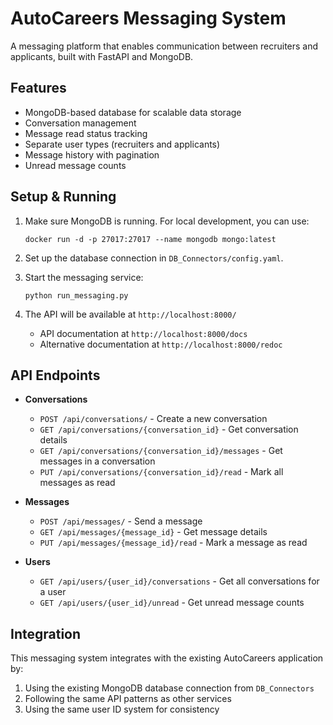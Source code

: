 # AutoCareers Messaging System

A messaging platform that enables communication between recruiters and applicants, built with FastAPI and MongoDB.

## Features

- MongoDB-based database for scalable data storage
- Conversation management
- Message read status tracking
- Separate user types (recruiters and applicants)
- Message history with pagination
- Unread message counts

## Setup & Running

1. Make sure MongoDB is running. For local development, you can use:
   ```
   docker run -d -p 27017:27017 --name mongodb mongo:latest
   ```

2. Set up the database connection in `DB_Connectors/config.yaml`.

3. Start the messaging service:
   ```
   python run_messaging.py
   ```

4. The API will be available at `http://localhost:8000/`
   - API documentation at `http://localhost:8000/docs`
   - Alternative documentation at `http://localhost:8000/redoc`

## API Endpoints

- **Conversations**
  - `POST /api/conversations/` - Create a new conversation
  - `GET /api/conversations/{conversation_id}` - Get conversation details
  - `GET /api/conversations/{conversation_id}/messages` - Get messages in a conversation
  - `PUT /api/conversations/{conversation_id}/read` - Mark all messages as read

- **Messages**
  - `POST /api/messages/` - Send a message
  - `GET /api/messages/{message_id}` - Get message details
  - `PUT /api/messages/{message_id}/read` - Mark a message as read

- **Users**
  - `GET /api/users/{user_id}/conversations` - Get all conversations for a user
  - `GET /api/users/{user_id}/unread` - Get unread message counts

## Integration

This messaging system integrates with the existing AutoCareers application by:

1. Using the existing MongoDB database connection from `DB_Connectors`
2. Following the same API patterns as other services
3. Using the same user ID system for consistency 